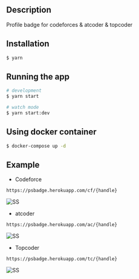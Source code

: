 ## Description

Profile badge for codeforces & atcoder & topcoder

## Installation

```bash
$ yarn
```

## Running the app

```bash
# development
$ yarn start

# watch mode
$ yarn start:dev
```

## Using docker container
```bash
$ docker-compose up -d
```

## Example

* Codeforce
```
https://psbadge.herokuapp.com/cf/{handle}
```
![SS](https://psbadge.herokuapp.com/cf/CuteWisp)

* atcoder
```
https://psbadge.herokuapp.com/ac/{handle}
```
![SS](https://psbadge.herokuapp.com/ac/CuteWisp)

* Topcoder
```
https://psbadge.herokuapp.com/tc/{handle}
```
![SS](https://psbadge.herokuapp.com/tc/handle)
